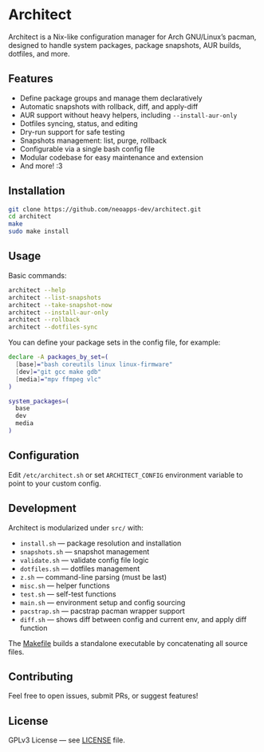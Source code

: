 # Architect

Architect is a Nix-like configuration manager for Arch GNU/Linux’s pacman, designed to handle system packages, package snapshots, AUR builds, dotfiles, and more.

## Features

- Define package groups and manage them declaratively
- Automatic snapshots with rollback, diff, and apply-diff
- AUR support without heavy helpers, including `--install-aur-only`
- Dotfiles syncing, status, and editing
- Dry-run support for safe testing
- Snapshots management: list, purge, rollback
- Configurable via a single bash config file
- Modular codebase for easy maintenance and extension
- And more! :3

## Installation

```bash
git clone https://github.com/neoapps-dev/architect.git
cd architect
make
sudo make install
```

## Usage

Basic commands:

```bash
architect --help
architect --list-snapshots
architect --take-snapshot-now
architect --install-aur-only
architect --rollback
architect --dotfiles-sync
```

You can define your package sets in the config file, for example:

```bash
declare -A packages_by_set=(
  [base]="bash coreutils linux linux-firmware"
  [dev]="git gcc make gdb"
  [media]="mpv ffmpeg vlc"
)

system_packages=(
  base
  dev
  media
)
```

## Configuration

Edit `/etc/architect.sh` or set `ARCHITECT_CONFIG` environment variable to point to your custom config.

## Development

Architect is modularized under `src/` with:

* `install.sh` — package resolution and installation
* `snapshots.sh` — snapshot management
* `validate.sh` — validate config file logic
* `dotfiles.sh` — dotfiles management
* `z.sh` — command-line parsing (must be last)
* `misc.sh` — helper functions
* `test.sh` — self-test functions
* `main.sh` — environment setup and config sourcing
* `pacstrap.sh` — pacstrap pacman wrapper support
* `diff.sh` — shows diff between config and current env, and apply diff function

The [Makefile](Makefile) builds a standalone executable by concatenating all source files.

## Contributing

Feel free to open issues, submit PRs, or suggest features!

## License

GPLv3 License — see [LICENSE](LICENSE) file.
